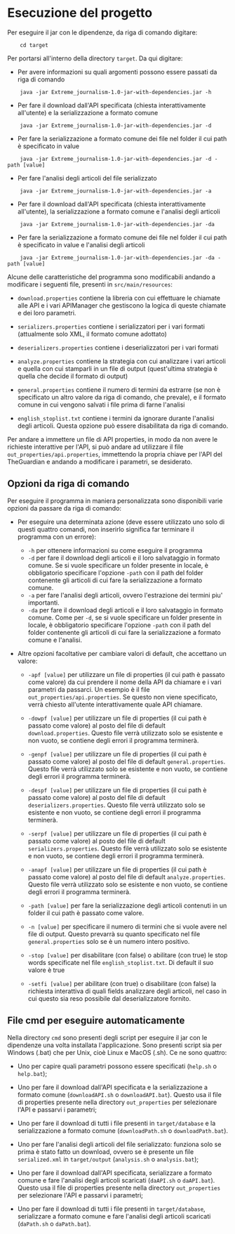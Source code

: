 # Esecuzione del progetto
Per eseguire il jar con le dipendenze, da riga di comando digitare:
```
    cd target
```

Per portarsi all'interno della directory `target`. Da qui digitare:

- Per avere informazioni su quali argomenti possono essere passati da riga di comando

```
    java -jar Extreme_journalism-1.0-jar-with-dependencies.jar -h
```

- Per fare il download dall'API specificata (chiesta interattivamente all'utente) e la serializzazione a formato comune

```
    java -jar Extreme_journalism-1.0-jar-with-dependencies.jar -d
```

- Per fare la serializzazione a formato comune dei file nel folder il cui path è specificato in value

```
    java -jar Extreme_journalism-1.0-jar-with-dependencies.jar -d -path [value]
```

- Per fare l'analisi degli articoli del file serializzato

```
    java -jar Extreme_journalism-1.0-jar-with-dependencies.jar -a
```

- Per fare il download dall'API specificata (chiesta interattivamente all'utente), la serializzazione a formato comune e l'analisi degli articoli

```
    java -jar Extreme_journalism-1.0-jar-with-dependencies.jar -da
```

- Per fare la serializzazione a formato comune dei file nel folder il cui path è specificato in value e l'analisi degli articoli

```
    java -jar Extreme_journalism-1.0-jar-with-dependencies.jar -da -path [value]
```

Alcune delle caratteristiche del programma sono modificabili andando a modificare i seguenti file, presenti in `src/main/resources`:

- `download.properties` contiene la libreria con cui effettuare le chiamate alle API e i vari APIManager che gestiscono la logica di queste chiamate e dei loro parametri.

- `serializers.properties` contiene i serializzatori per i vari formati (attualmente solo XML, il formato comune adottato)

- `deserializers.properties` contiene i deserializzatori per i vari formati

- `analyze.properties` contiene la strategia con cui analizzare i vari articoli e quella con cui stamparli in un file di output (quest'ultima strategia è quella che decide il formato di output)

- `general.properties` contiene il numero di termini da estrarre (se non è specificato un altro valore da riga di comando, che prevale), e il formato comune in cui vengono salvati i file prima di farne l'analisi

- `english_stoplist.txt` contiene i termini da ignorare durante l'analisi degli articoli. Questa opzione può essere disabilitata da riga di comando.

Per andare a immettere un file di API properties, in modo da non avere le richieste interattive per l'API,
si può andare ad utilizzare il file `out_properties/api.properties`, immettendo la propria chiave per l'API del
TheGuardian e andando a modificare i parametri, se desiderato.

## Opzioni da riga di comando

Per eseguire il programma in maniera personalizzata sono disponibili varie opzioni da passare da riga di comando:

- Per eseguire una determinata azione (deve essere utilizzato uno solo di questi quattro comandi, non inserirlo significa
  far terminare il programma con un errore):
  - `-h` per ottenere informazioni su come eseguire il programma
  - `-d` per fare il download degli articoli e il loro salvataggio in formato comune.
      Se si vuole specificare un folder presente in locale, è obbligatorio specificare l'opzione `-path` con il path del folder contenente gli articoli di cui fare la serializzazione a formato comune.
  - `-a` per fare l'analisi degli articoli, ovvero l'estrazione dei termini piu' importanti.
  - `-da` per fare il download degli articoli e il loro salvataggio in formato comune. Come per `-d`,
    se si vuole specificare un folder presente in locale, è obbligatorio specificare l'opzione `-path` con il path del folder contenente gli articoli di cui fare la serializzazione a formato comune
    e l'analisi.

- Altre opzioni facoltative per cambiare valori di default, che accettano un valore:

    - `-apf [value]` per utilizzare un file di properties (il cui path è passato come valore) da cui prendere il nome della API da chiamare
      e i vari parametri da passarci. Un esempio è il file `out_properties/api.properties`.
      Se questo non viene specificato, verrà chiesto all'utente interattivamente quale API chiamare.
  
    - `-dowpf [value]` per utilizzare un file di properties (il cui path è passato come valore) al posto del file di default
      `download.properties`. Questo file verrà utilizzato solo se esistente e non vuoto, se contiene degli errori il programma terminerà.
  
    - `-genpf [value]` per utilizzare un file di properties (il cui path è passato come valore) al posto del file di default
      `general.properties`. Questo file verrà utilizzato solo se esistente e non vuoto, se contiene degli errori il programma terminerà.
  
    - `-despf [value]` per utilizzare un file di properties (il cui path è passato come valore) al posto del file di default
      `deserializers.properties`. Questo file verrà utilizzato solo se esistente e non vuoto, se contiene degli errori il programma terminerà.
  
    - `-serpf [value]` per utilizzare un file di properties (il cui path è passato come valore) al posto del file di default
      `serializers.properties`. Questo file verrà utilizzato solo se esistente e non vuoto, se contiene degli errori il programma terminerà.
  
    - `-anapf [value]` per utilizzare un file di properties (il cui path è passato come valore) al posto del file di default
      `analyze.properties`. Questo file verrà utilizzato solo se esistente e non vuoto, se contiene degli errori il programma terminerà.

    - `-path [value]` per fare la serializzazione degli articoli contenuti in un folder il cui path è passato come valore.
  
    - `-n [value]` per specificare il numero di termini che si vuole avere nel file di output. Questo prevarrà su quanto specificato nel file
      `general.properties` solo se è un numero intero positivo.
  
    - `-stop [value]` per disabilitare (con false) o abilitare (con true) le stop words specificate nel file `english_stoplist.txt`. Di default il suo valore è true
  
    - `-setfi [value]` per abilitare (con true) o disabilitare (con false) la richiesta interattiva di quali fields analizzare degli articoli, nel caso in cui questo sia reso
      possibile dal deserializzatore fornito.

## File cmd per eseguire automaticamente
Nella directory `cmd` sono presenti degli script per eseguire il jar con le dipendenze una volta installata l'applicazione.
Sono presenti script sia per Windows (.bat) che per Unix, cioè Linux e MacOS (.sh). 
Ce ne sono quattro: 

- Uno per capire quali parametri possono essere specificati (`help.sh` o `help.bat`);

- Uno per fare il download dall'API specificata e la serializzazione a formato comune (`downloadAPI.sh` o `downloadAPI.bat`).
  Questo usa il file di properties presente nella directory `out_properties` per selezionare l'API e passarvi i parametri; 

- Uno per fare il download di tutti i file presenti in `target/database` e la serializzazione a formato comune (`downloadPath.sh` o `downloadPath.bat`).

- Uno per fare l'analisi degli articoli del file serializzato: funziona solo se prima è stato fatto un download, ovvero se è presente un file `serialized.xml` in `target/output` (`analysis.sh` o `analysis.bat`);

- Uno per fare il download dall'API specificata, serializzare a formato comune e fare l'analisi degli articoli scaricati (`daAPI.sh` o `daAPI.bat`).
  Questo usa il file di properties presente nella directory `out_properties` per selezionare l'API e passarvi i parametri;

- Uno per fare il download di tutti i file presenti in `target/database`, serializzare a formato comune e fare l'analisi degli articoli scaricati (`daPath.sh` o `daPath.bat`).
